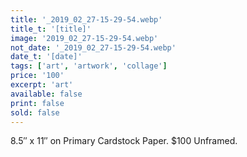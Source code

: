 ```yaml
---
title: '_2019_02_27-15-29-54.webp'
title_t: '[title]'
image: '2019_02_27-15-29-54.webp'
not_date: '_2019_02_27-15-29-54.webp'
date_t: '[date]'
tags: ['art', 'artwork', 'collage']
price: '100'
excerpt: 'art'
available: false
print: false
sold: false
---
```


8.5″ x 11″ on Primary Cardstock Paper.
\$100 Unframed.
